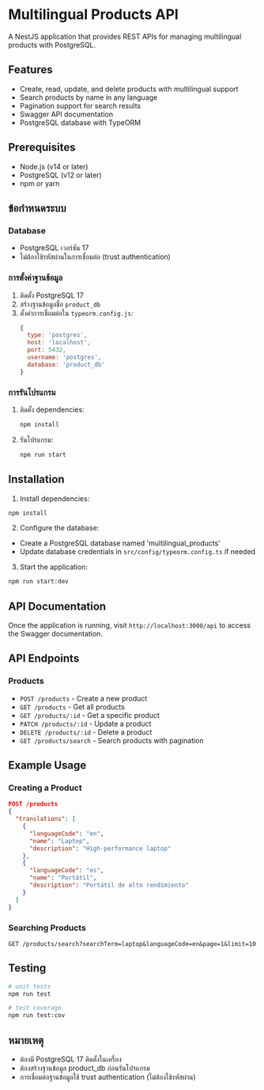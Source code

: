# Multilingual Products API

A NestJS application that provides REST APIs for managing multilingual products with PostgreSQL.

## Features

- Create, read, update, and delete products with multilingual support
- Search products by name in any language
- Pagination support for search results
- Swagger API documentation
- PostgreSQL database with TypeORM

## Prerequisites

- Node.js (v14 or later)
- PostgreSQL (v12 or later)
- npm or yarn

## ข้อกำหนดระบบ

### Database
- PostgreSQL เวอร์ชัน 17
- ไม่ต้องใช้รหัสผ่านในการเชื่อมต่อ (trust authentication)

### การตั้งค่าฐานข้อมูล
1. ติดตั้ง PostgreSQL 17
2. สร้างฐานข้อมูลชื่อ `product_db`
3. ตั้งค่าการเชื่อมต่อใน `typeorm.config.js`:
   ```javascript
   {
     type: 'postgres',
     host: 'localhost',
     port: 5432,
     username: 'postgres',
     database: 'product_db'
   }
   ```

### การรันโปรแกรม
1. ติดตั้ง dependencies:
   ```bash
   npm install
   ```
2. รันโปรแกรม:
   ```bash
   npm run start
   ```

## Installation

1. Install dependencies:
```bash
npm install
```

2. Configure the database:
- Create a PostgreSQL database named 'multilingual_products'
- Update database credentials in `src/config/typeorm.config.ts` if needed

3. Start the application:
```bash
npm run start:dev
```

## API Documentation

Once the application is running, visit `http://localhost:3000/api` to access the Swagger documentation.

## API Endpoints

### Products

- `POST /products` - Create a new product
- `GET /products` - Get all products
- `GET /products/:id` - Get a specific product
- `PATCH /products/:id` - Update a product
- `DELETE /products/:id` - Delete a product
- `GET /products/search` - Search products with pagination

## Example Usage

### Creating a Product

```json
POST /products
{
  "translations": [
    {
      "languageCode": "en",
      "name": "Laptop",
      "description": "High-performance laptop"
    },
    {
      "languageCode": "es",
      "name": "Portátil",
      "description": "Portátil de alto rendimiento"
    }
  ]
}
```

### Searching Products

```
GET /products/search?searchTerm=laptop&languageCode=en&page=1&limit=10
```

## Testing

```bash
# unit tests
npm run test

# test coverage
npm run test:cov
```

## หมายเหตุ
- ต้องมี PostgreSQL 17 ติดตั้งในเครื่อง
- ต้องสร้างฐานข้อมูล product_db ก่อนรันโปรแกรม
- การเชื่อมต่อฐานข้อมูลใช้ trust authentication (ไม่ต้องใช้รหัสผ่าน)
